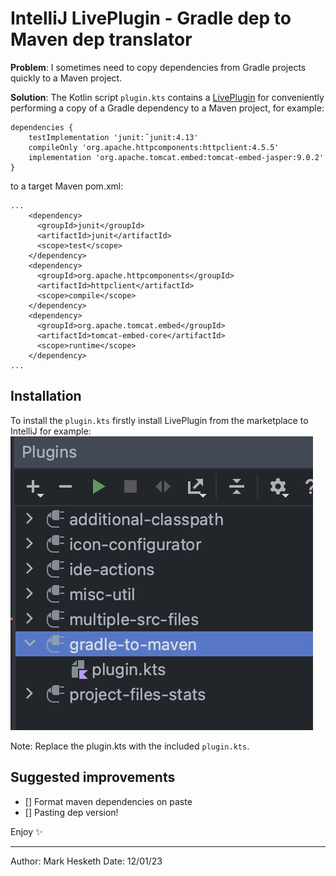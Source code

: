 # IntelliJ LivePlugin - Gradle dep to Maven dep translator

__Problem__: I sometimes need to copy dependencies from Gradle projects quickly to a Maven project. 

__Solution__: The Kotlin script `plugin.kts` contains a [LivePlugin](https://github.com/dkandalov/live-plugin) for conveniently performing a copy of a Gradle dependency to a Maven project, for example: 

```
dependencies {
    testImplementation 'junit:˝junit:4.13'
    compileOnly 'org.apache.httpcomponents:httpclient:4.5.5'
    implementation 'org.apache.tomcat.embed:tomcat-embed-jasper:9.0.2'
}
```

to a target Maven pom.xml: 

```
...
    <dependency>
      <groupId>junit</groupId>
      <artifactId>junit</artifactId>
      <scope>test</scope>
    </dependency>
    <dependency>
      <groupId>org.apache.httpcomponents</groupId>
      <artifactId>httpclient</artifactId>
      <scope>compile</scope>
    </dependency>
    <dependency>
      <groupId>org.apache.tomcat.embed</groupId>
      <artifactId>tomcat-embed-core</artifactId>
      <scope>runtime</scope>
    </dependency>
...
```

## Installation
To install the `plugin.kts` firstly install LivePlugin from the marketplace to IntelliJ for example: 
![Example installation](plugin-install-screenshot.png)

Note: Replace the plugin.kts with the included `plugin.kts`.

## Suggested improvements

- [] Format maven dependencies on paste
- [] Pasting dep version!

Enjoy :sparkles:

---
Author: Mark Hesketh
  Date: 12/01/23
